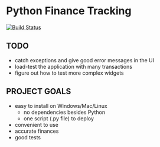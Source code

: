 Python Finance Tracking
=======================

[![Build Status](https://travis-ci.com/bcail/python_finance_tracking.svg?branch=master)](https://travis-ci.com/bcail/python_finance_tracking)

TODO
----
- catch exceptions and give good error messages in the UI
- load-test the application with many transactions
- figure out how to test more complex widgets

PROJECT GOALS
-------------
- easy to install on Windows/Mac/Linux
  * no dependencies besides Python
  * one script (.py file) to deploy
- convenient to use
- accurate finances
- good tests

